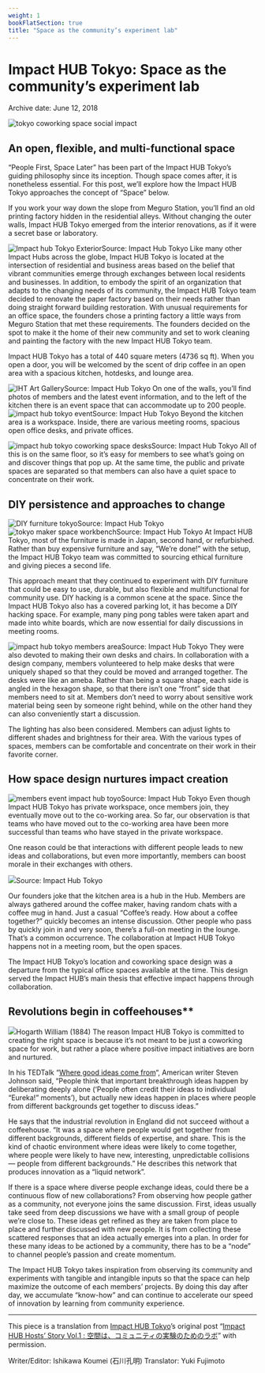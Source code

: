 ```yaml
---
weight: 1
bookFlatSection: true
title: "Space as the community’s experiment lab"
---
```


# Impact HUB Tokyo: Space as the community’s experiment lab

Archive date: June 12, 2018

![tokyo coworking space social impact](https://i2.wp.com/b3p0.org/wp-content/uploads/2018/06/2018-Impact-Hub-Tokyo-Web-5670.jpg?fit=900%252C597&quality=95&ssl=1)

## An open, flexible, and multi-functional space

“People First, Space Later” has been part of the Impact HUB Tokyo’s guiding philosophy since its inception. Though space comes after, it is nonetheless essential. For this post, we’ll explore how the Impact HUB Tokyo approaches the concept of “Space” below.

If you work your way down the slope from Meguro Station, you’ll find an old printing factory hidden in the residential alleys. Without changing the outer walls, Impact HUB Tokyo emerged from the interior renovations, as if it were a secret base or laboratory.

![Impact hub Tokyo Exterior](quiver-image-url/AA9663827C45CB8071B09CFB6F4177CE.jpg)Source: Impact Hub Tokyo
Like many other Impact Hubs across the globe, Impact HUB Tokyo is located at the intersection of residential and business areas based on the belief that vibrant communities emerge through exchanges between local residents and businesses. In addition, to embody the spirit of an organization that adapts to the changing needs of its community, the Impact HUB Tokyo team decided to renovate the paper factory based on their needs rather than doing straight forward building restoration. With unusual requirements for an office space, the founders chose a printing factory a little ways from Meguro Station that met these requirements. The founders decided on the spot to make it the home of their new community and set to work cleaning and painting the factory with the new Impact HUB Tokyo team.

Impact HUB Tokyo has a total of 440 square meters (4736 sq ft). When you open a door, you will be welcomed by the scent of drip coffee in an open area with a spacious kitchen, hotdesks, and lounge area.

![IHT Art Gallery](quiver-image-url/5A7C17DC3E1AA0CBD308D743C4172E6A.jpg)Source: Impact Hub Tokyo
On one of the walls, you’ll find photos of members and the latest event information, and to the left of the kitchen there is an event space that can accommodate up to 200 people.
![impact hub tokyo event](quiver-image-url/197790559DAB06360A4BA58ECDE190E2.jpg)Source: Impact Hub Tokyo
Beyond the kitchen area is a workspace. Inside, there are various meeting rooms, spacious open office desks, and private offices.

![impact hub tokyo coworking space desks](quiver-image-url/E1048FB49633276F3BBD8F08E3884DA2.jpg)Source: Impact Hub Tokyo
All of this is on the same floor, so it’s easy for members to see what’s going on and discover things that pop up. At the same time, the public and private spaces are separated so that members can also have a quiet space to concentrate on their work.

## DIY persistence and approaches to change

![DIY furniture tokyo](quiver-image-url/F31D7C9FD25F6D2D0E616A08742B3AB7.jpg)Source: Impact Hub Tokyo
![tokyo maker space workbench](quiver-image-url/6C228E89AE63EEB2242C5D3739390165.jpg)Source: Impact Hub Tokyo
At Impact HUB Tokyo, most of the furniture is made in Japan, second hand, or refurbished. Rather than buy expensive furniture and say, “We’re done!” with the setup, the Impact HUB Tokyo team was committed to sourcing ethical furniture and giving pieces a second life.

This approach meant that they continued to experiment with DIY furniture that could be easy to use, durable, but also flexible and multifunctional for community use. DIY hacking is a common scene at the space. Since the Impact HUB Tokyo also has a covered parking lot, it has become a DIY hacking space. For example, many ping pong tables were taken apart and made into white boards, which are now essential for daily discussions in meeting rooms.

![impact hub tokyo members area](quiver-image-url/6E0E97BE9F4B8BC5653ED932F3F1E205.jpg)Source: Impact Hub Tokyo
They were also devoted to making their own desks and chairs. In collaboration with a design company, members volunteered to help make desks that were uniquely shaped so that they could be moved and arranged together. The desks were like an ameba. Rather than being a square shape, each side is angled in the hexagon shape, so that there isn’t one “front” side that members need to sit at. Members don’t need to worry about sensitive work material being seen by someone right behind, while on the other hand they can also conveniently start a discussion.

The lighting has also been considered. Members can adjust lights to different shades and brightness for their area. With the various types of spaces, members can be comfortable and concentrate on their work in their favorite corner.

## How space design nurtures impact creation

![members event impact hub toyo](quiver-image-url/3F2FAD4F1F538947DE8F1A98E5EBC708.jpg)Source: Impact Hub Tokyo
Even though Impact HUB Tokyo has private workspace, once members join, they eventually move out to the co-working area. So far, our observation is that teams who have moved out to the co-working area have been more successful than teams who have stayed in the private workspace.

One reason could be that interactions with different people leads to new ideas and collaborations, but even more importantly, members can boost morale in their exchanges with others.

![](quiver-image-url/5C3357B610ED477620302BA630A202A1.jpg)Source: Impact Hub Tokyo

Our founders joke that the kitchen area is a hub in the Hub. Members are always gathered around the coffee maker, having random chats with a coffee mug in hand. Just a casual “Coffee’s ready. How about a coffee together?” quickly becomes an intense discussion. Other people who pass by quickly join in and very soon, there’s a full-on meeting in the lounge. That’s a common occurrence. The collaboration at Impact HUB Tokyo happens not in a meeting room, but the open spaces.

The Impact HUB Tokyo’s location and coworking space design was a departure from the typical office spaces available at the time. This design served the Impact HUB’s main thesis that effective impact happens through collaboration.

## Revolutions begin in coffeehouses\*\*

![](quiver-image-url/20DE57D2D6AE28FB71965BA5147F03C4.jpg)Hogarth William (1884)
The reason Impact HUB Tokyo is committed to creating the right space is because it’s not meant to be just a coworking space for work, but rather a place where positive impact initiatives are born and nurtured.

In his TEDTalk “[Where good ideas come from](https://www.ted.com/talks/steven_johnson_where_good_ideas_come_from)“, American writer Steven Johnson said, “People think that important breakthrough ideas happen by deliberating deeply alone (‘People often credit their ideas to individual “Eureka!” moments’), but actually new ideas happen in places where people from different backgrounds get together to discuss ideas.”

He says that the industrial revolution in England did not succeed without a coffeehouse. “It was a space where people would get together from different backgrounds, different fields of expertise, and share. This is the kind of chaotic environment where ideas were likely to come together, where people were likely to have new, interesting, unpredictable collisions — people from different backgrounds.” He describes this network that produces innovation as a “liquid network”.

If there is a space where diverse people exchange ideas, could there be a continuous flow of new collaborations? From observing how people gather as a community, not everyone joins the same discussion. First, ideas usually take seed from deep discussions we have with a small group of people we’re close to. These ideas get refined as they are taken from place to place and further discussed with new people. It is from collecting these scattered responses that an idea actually emerges into a plan. In order for these many ideas to be actioned by a community, there has to be a “node” to channel people’s passion and create momentum.

The Impact HUB Tokyo takes inspiration from observing its community and experiments with tangible and intangible inputs so that the space can help maximize the outcome of each members’ projects. By doing this day after day, we accumulate “know-how” and can continue to accelerate our speed of innovation by learning from community experience.

---

This piece is a translation from [Impact HUB Tokyo](https://hubtokyo.com/)’s original post “[Impact HUB Hosts’ Story Vol.1 : 空間は、コミュニティの実験のためのラボ](https://hubtokyo.com/story/hosts-vol-1/)” with permission.

Writer/Editor: Ishikawa Koumei (石川孔明)
Translator: Yuki Fujimoto